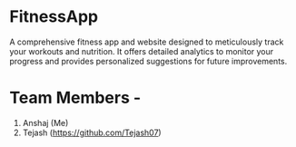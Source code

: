 # FitnessApp
A comprehensive fitness app and website designed to meticulously track your workouts and nutrition. It offers detailed analytics to monitor your progress and provides personalized suggestions for future improvements. 

# Team Members - 
1. Anshaj (Me)
2. Tejash (https://github.com/Tejash07)
